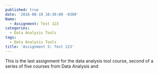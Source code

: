```yaml
---
published: true
date: '2016-08-19 10:30:00 -0300'
Name:
  - Assignment: Test 123
categories:
  - Data Analysis Tools
tags:
  - Data Analysis Tools
title: 'Assignment 5: Test 123'
---
```

This is the last assignment for the data analysis tool course, second of a series of five courses from Data Analysis and 
